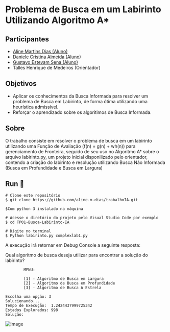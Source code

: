 # Problema de Busca em um Labirinto Utilizando Algoritmo A*

## Participantes
- [Aline Martins Dias (Aluno)](https://github.com/aline-m-dias)
- [Daniele Cristina Almeida (Aluno)](https://github.com/8dani)
-  [Gustavo Estevam Sena (Aluno)](https://github.com/Gultes)
- Talles Henrique de Medeiros (Orientador)

## Objetivos
- Aplicar os conhecimentos da Busca Informada para resolver um problema de Busca em Labirinto, de forma ótima utilizando uma heurística admissível.
- Reforçar o aprendizado sobre os algoritimos de Busca Informada.

## Sobre
O trabalho consiste em resolver o problema de busca em um labirinto utilizando uma Função de Avaliação (f(n) = g(n) + wh(n)) para gerenciamento  de Fronteira, seguido de seu uso no Algoritmo A* sobre o arquivo labirinto.py, um projeto inicial disponilizado pelo orientador, contendo a criação do labirinto e resolução utilizando Busca Não Informada (Busca em Profundidade e Busca em Largura)

## Run 🏃‍

```
# Clone este repositório
$ git clone https://github.com/aline-m-dias/trabalhoIA.git

$Com python 3 instalado na máquina

# Acesse o diretório do projeto pelo Visual Studio Code por exemplo
$ cd TP01-Busca-Labirinto-IA

# Digite no terminal
$ Python labirinto.py complexlab1.py

````
A execução irá retornar em Debug Console a seguinte resposta:

Qual algoritmo  de busca deseja utilizar para encontrar a solução do labirinto?

            MENU:

            [1] - Algoritmo de Busca em Largura
            [2] - Algoritmo de Busca em Profundidade
            [3] - Algoritmo de Busca A Estrela

````
Escolha uma opção: 3
Solucionando...
Tempo de Execução:  1.2424437999725342
Estados Explorados: 998
Solução:

````
![image](https://user-images.githubusercontent.com/72038613/189018375-96acb816-8e11-42ba-a80a-82dbae0c59e4.png)
````


